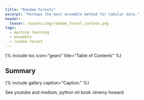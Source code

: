 ```yaml
---
title: "Random Forests"
excerpt: "Perhaps the best ensemble method for tabular data."
header:
  teaser: /assets/img/random_forest_cartoon.png
tags:
  - machine learning
  - ensemble
  - random forest
---
```


{% include toc icon="gears" title="Table of Contents" %}

## Summary

{% include gallery caption="Caption." %}

See youtube and medium, python ml book
Jeremy howard
